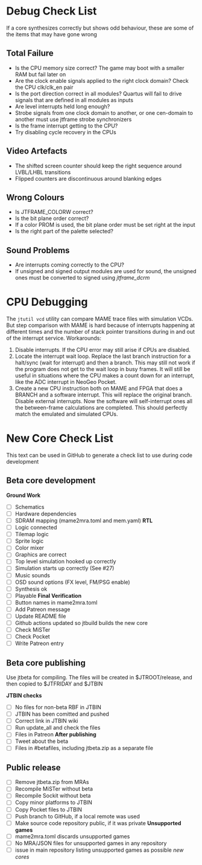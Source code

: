 # Debug Check List

If a core synthesizes correctly but shows odd behaviour, these are some of the items that may have gone wrong

## Total Failure
- Is the CPU memory size correct? The game may boot with a smaller RAM but fail later on
- Are the clock enable signals applied to the right clock domain? Check the CPU clk/clk_en pair
- Is the port direction correct in all modules? Quartus will fail to drive signals that are defined in all modules as inputs
- Are level interrupts held long enough?
- Strobe signals from one clock domain to another, or one cen-domain to another must use jtframe strobe synchronizers
- Is the frame interrupt getting to the CPU?
- Try disabling cycle recovery in the CPUs

## Video Artefacts
- The shifted screen counter should keep the right sequence around LVBL/LHBL transitions
- Flipped counters are discontinuous around blanking edges

## Wrong Colours
- Is JTFRAME_COLORW correct?
- Is the bit plane order correct?
- If a color PROM is used, the bit plane order must be set right at the input
- Is the right part of the palette selected?

## Sound Problems
- Are interrupts coming correctly to the CPU?
- If unsigned and signed output modules are used for sound, the unsigned ones must be converted to signed using *jtframe_dcrm*

# CPU Debugging

The `jtutil vcd` utility can compare MAME trace files with simulation VCDs. But step comparison with MAME is hard because of interrupts happening at different times and the number of stack pointer transitions during in and out of the interrupt service. Workarounds:

1. Disable interrupts. If the CPU error may still arise if CPUs are disabled.
2. Locate the interrupt wait loop. Replace the last branch instruction for a halt/sync (wait for interrupt) and then a branch. This may still not work if the program does not get to the wait loop in busy frames. It will still be useful in situations where the CPU makes a count down for an interrupt, like the ADC interrupt in NeoGeo Pocket.
3. Create a new CPU instruction both on MAME and FPGA that does a BRANCH and a software interrupt. This will replace the original branch. Disable external interrupts. Now the software will self-interrupt ones all the between-frame calculations are completed. This should perfectly match the emulated and simulated CPUs.

# New Core Check List

This text can be used in GitHub to generate a check list to use during code development

## Beta core development

**Ground Work**
- [ ] Schematics
- [ ] Hardware dependencies
- [ ] SDRAM mapping (mame2mra.toml and mem.yaml)
**RTL**
- [ ] Logic connected
- [ ] Tilemap logic
- [ ] Sprite logic
- [ ] Color mixer
- [ ] Graphics are correct
- [ ] Top level simulation hooked up correctly
- [ ] Simulation starts up correctly (See #27)
- [ ] Music sounds
- [ ] OSD sound options (FX level, FM/PSG enable)
- [ ] Synthesis ok
- [ ] Playable
**Final Verification**
- [ ] Button names in mame2mra.toml
- [ ] Add Patreon message
- [ ] Update README file
- [ ] Github actions updated so jtbuild builds the new core
- [ ] Check MiSTer
- [ ] Check Pocket
- [ ] Write Patreon entry

## Beta core publishing

Use jtbeta for compiling. The files will be created in $JTROOT/release, and then copied to $JTFRIDAY and $JTBIN

**JTBIN checks**
- [ ] No files for non-beta RBF in JTBIN
- [ ] JTBIN has been comitted and pushed
- [ ] Correct link in JTBIN wiki
- [ ] Run update_all and check the files
- [ ] Files in Patreon
**After publishing**
- [ ] Tweet about the beta
- [ ] Files in #betafiles, including jtbeta.zip as a separate file

## Public release

- [ ] Remove jtbeta.zip from MRAs
- [ ] Recompile MiSTer without beta
- [ ] Recompile Sockit without beta
- [ ] Copy minor platforms to JTBIN
- [ ] Copy Pocket files to JTBIN
- [ ] Push branch to GitHub, if a local remote was used
- [ ] Make source code repository public, if it was private
**Unsupported games**
- [ ] mame2mra.toml discards unsupported games
- [ ] No MRA/JSON files for unsupported games in any repository
- [ ] issue in main repository listing unsupported games as possible _new cores_
